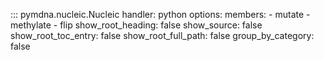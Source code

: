 <!-- # Modify  -->
<!-- 
## Mutate DNA sequence
::: pymdna.nucleic.Nucleic.mutate

## Methylation of Nucleobase
::: pymdna.nucleic.Nucleic.methylate

## Flip of Nucleobase in Hoogsteen Fashion
::: pymdna.nucleic.Nucleic.flip -->



::: pymdna.nucleic.Nucleic
    handler: python
    options:
      members:
        - mutate
        - methylate
        - flip
    show_root_heading: false
    show_source: false
    show_root_toc_entry: false
    show_root_full_path: false
    group_by_category: false
